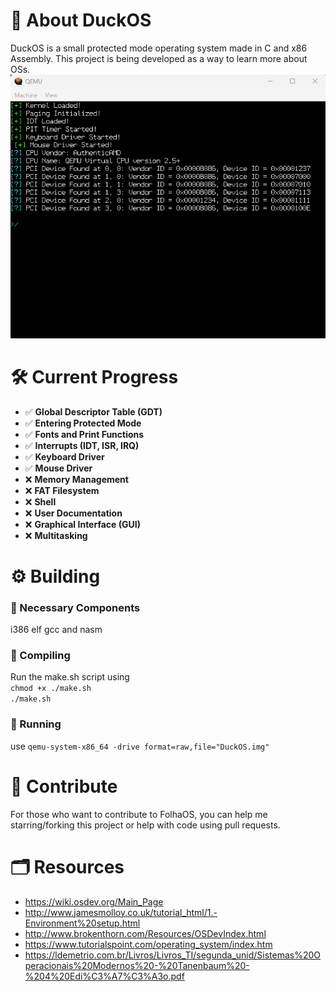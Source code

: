 # 🦆 About DuckOS
DuckOS is a small protected mode operating system made in C and x86 Assembly. This project is being developed as a way to learn more about OSs.
![](Screenshot.png)

# 🛠️ Current Progress
- ✅ **Global Descriptor Table (GDT)**
- ✅ **Entering Protected Mode**
- ✅ **Fonts and Print Functions**
- ✅ **Interrupts (IDT, ISR, IRQ)**
- ✅ **Keyboard Driver**
- ✅ **Mouse Driver**
- ❌ **Memory Management**
- ❌ **FAT Filesystem**
- ❌ **Shell**
- ❌ **User Documentation**
- ❌ **Graphical Interface (GUI)**
- ❌ **Multitasking**

# ⚙️ Building
### 🧰 Necessary Components
i386 elf gcc and nasm
### 📄 Compiling
Run the make.sh script using <br /> `chmod +x ./make.sh` <br /> `./make.sh`
### 🚀 Running
use `qemu-system-x86_64 -drive format=raw,file="DuckOS.img"`

# 🤝 Contribute
For those who want to contribute to FolhaOS, you can help me starring/forking this project or help with code using pull requests.

# 🗂️ Resources
- https://wiki.osdev.org/Main_Page
- http://www.jamesmolloy.co.uk/tutorial_html/1.-Environment%20setup.html
- http://www.brokenthorn.com/Resources/OSDevIndex.html
- https://www.tutorialspoint.com/operating_system/index.htm
- https://ldemetrio.com.br/Livros/Livros_TI/segunda_unid/Sistemas%20Operacionais%20Modernos%20-%20Tanenbaum%20-%204%20Edi%C3%A7%C3%A3o.pdf
